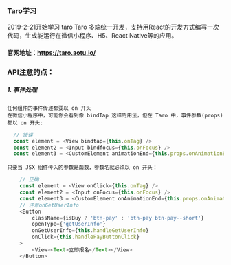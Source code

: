 ### Taro学习
  2019-2-21开始学习 taro
  Taro 多端统一开发，支持用React的开发方式编写一次代码，生成能运行在微信小程序、H5、React Native等的应用。
  
#### 官网地址：https://taro.aotu.io/



### API注意的点：
##### 1. 事件处理
    任何组件的事件传递都要以 on 开头
    在微信小程序中，可能你会看到像 bindTap 这样的用法，但在 Taro 中，事件参数(props)都以 on 开头:
    
```javascript
  // 错误
  const element = <View bindtap={this.onTag} />
  const element2 = <Input bindfocus={this.onFocus} />
  const element3 = <CustomElement animationEnd={this.props.onAnimationEnd} />
```

    只要当 JSX 组件传入的参数是函数，参数名就必须以 on 开头：
```javascript
    // 正确
    const element = <View onClick={this.onTag} />
    const element2 = <Input onFocus={this.onFocus} />
    const element3 = <CustomElement onAnimationEnd={this.props.onAnimationEnd} />
    // 注意onGetUserInfo
    <Button
        className={isBuy ? 'btn-pay' : 'btn-pay btn-pay--short'}
        openType={'getUserInfo'}
        onGetUserInfo={this.handleGetUserInfo}
        onClick={this.handlePayButtonClick}
    >
        <View><Text>立即报名</Text></View>
    </Button>
```
